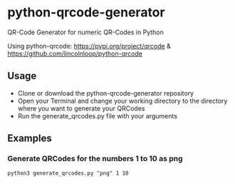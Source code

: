 # python-qrcode-generator

QR-Code Generator for numeric QR-Codes in Python

Using python-qrcode: https://pypi.org/project/qrcode & https://github.com/lincolnloop/python-qrcode 

## Usage
- Clone or download the python-qrcode-generator repository
- Open your Terminal and change your working directory to the directory where you want to generate your QRCodes
- Run the generate_qrcodes.py file with your arguments

## Examples
### Generate QRCodes for the numbers 1 to 10 as png
```
python3 generate_qrcodes.py "png" 1 10
```

